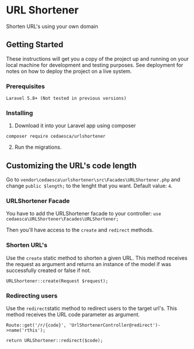 # URL Shortener

Shorten URL's using your own domain

## Getting Started

These instructions will get you a copy of the project up and running on your local machine for development and testing purposes. See deployment for notes on how to deploy the project on a live system.

### Prerequisites

```
Laravel 5.8+ (Not tested in previous versions)
```

### Installing

1) Download it into your Laravel app using composer

```
composer require cedaesca/urlshortener
```

2) Run the migrations.

## Customizing the URL's code length

Go to `vendor\cedaesca\urlshortener\src\Facades\URLShortener.php` and change `public $length;` to the lenght that you want. Default value: `4`.

### URLShortener Facade

You have to add the URLShortener facade to your controller:
`use cedaesca\URLShortener\Facades\URLShortener;`

Then you'll have access to the `create` and `redirect` methods.

### Shorten URL's

Use the `create` static method to shorten a given URL. This method receives the request as argument and returns an instance of the model if was successfully created or false if not.

`URLShortener::create(Request $request);`

### Redirecting users

Use the `redirect`static method to redirect users to the target url's. This method receives the URL code parameter as argument.

`Route::get('/r/{code}', 'UrlShortenerController@redirect')->name('rthis');`

`return URLShortener::redirect($code);`